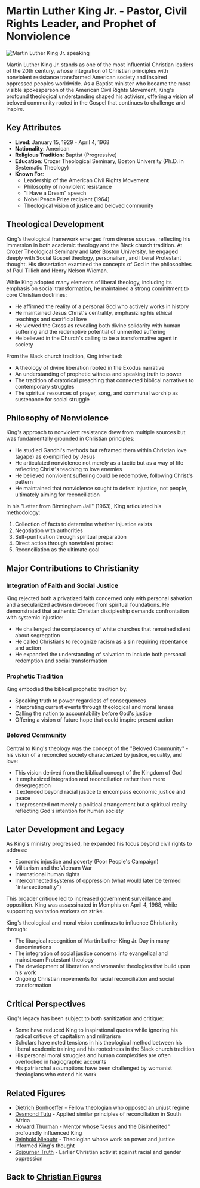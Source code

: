 # Martin Luther King Jr. - Pastor, Civil Rights Leader, and Prophet of Nonviolence

![Martin Luther King Jr. speaking](martin_luther_king.jpg)

Martin Luther King Jr. stands as one of the most influential Christian leaders of the 20th century, whose integration of Christian principles with nonviolent resistance transformed American society and inspired oppressed peoples worldwide. As a Baptist minister who became the most visible spokesperson of the American Civil Rights Movement, King's profound theological understanding shaped his activism, offering a vision of beloved community rooted in the Gospel that continues to challenge and inspire.

## Key Attributes

- **Lived**: January 15, 1929 - April 4, 1968
- **Nationality**: American
- **Religious Tradition**: Baptist (Progressive)
- **Education**: Crozer Theological Seminary, Boston University (Ph.D. in Systematic Theology)
- **Known For**: 
  - Leadership of the American Civil Rights Movement
  - Philosophy of nonviolent resistance
  - "I Have a Dream" speech
  - Nobel Peace Prize recipient (1964)
  - Theological vision of justice and beloved community

## Theological Development

King's theological framework emerged from diverse sources, reflecting his immersion in both academic theology and the Black church tradition. At Crozer Theological Seminary and later Boston University, he engaged deeply with Social Gospel theology, personalism, and liberal Protestant thought. His dissertation examined the concepts of God in the philosophies of Paul Tillich and Henry Nelson Wieman.

While King adopted many elements of liberal theology, including its emphasis on social transformation, he maintained a strong commitment to core Christian doctrines:

- He affirmed the reality of a personal God who actively works in history
- He maintained Jesus Christ's centrality, emphasizing his ethical teachings and sacrificial love
- He viewed the Cross as revealing both divine solidarity with human suffering and the redemptive potential of unmerited suffering
- He believed in the Church's calling to be a transformative agent in society

From the Black church tradition, King inherited:
- A theology of divine liberation rooted in the Exodus narrative
- An understanding of prophetic witness and speaking truth to power
- The tradition of oratorical preaching that connected biblical narratives to contemporary struggles
- The spiritual resources of prayer, song, and communal worship as sustenance for social struggle

## Philosophy of Nonviolence

King's approach to nonviolent resistance drew from multiple sources but was fundamentally grounded in Christian principles:

- He studied Gandhi's methods but reframed them within Christian love (agape) as exemplified by Jesus
- He articulated nonviolence not merely as a tactic but as a way of life reflecting Christ's teaching to love enemies
- He believed nonviolent suffering could be redemptive, following Christ's pattern
- He maintained that nonviolence sought to defeat injustice, not people, ultimately aiming for reconciliation

In his "Letter from Birmingham Jail" (1963), King articulated his methodology:
1. Collection of facts to determine whether injustice exists
2. Negotiation with authorities
3. Self-purification through spiritual preparation
4. Direct action through nonviolent protest
5. Reconciliation as the ultimate goal

## Major Contributions to Christianity

### Integration of Faith and Social Justice

King rejected both a privatized faith concerned only with personal salvation and a secularized activism divorced from spiritual foundations. He demonstrated that authentic Christian discipleship demands confrontation with systemic injustice:

- He challenged the complacency of white churches that remained silent about segregation
- He called Christians to recognize racism as a sin requiring repentance and action
- He expanded the understanding of salvation to include both personal redemption and social transformation

### Prophetic Tradition

King embodied the biblical prophetic tradition by:
- Speaking truth to power regardless of consequences
- Interpreting current events through theological and moral lenses
- Calling the nation to accountability before God's justice
- Offering a vision of future hope that could inspire present action

### Beloved Community

Central to King's theology was the concept of the "Beloved Community" - his vision of a reconciled society characterized by justice, equality, and love:

- This vision derived from the biblical concept of the Kingdom of God
- It emphasized integration and reconciliation rather than mere desegregation
- It extended beyond racial justice to encompass economic justice and peace
- It represented not merely a political arrangement but a spiritual reality reflecting God's intention for human society

## Later Development and Legacy

As King's ministry progressed, he expanded his focus beyond civil rights to address:

- Economic injustice and poverty (Poor People's Campaign)
- Militarism and the Vietnam War
- International human rights
- Interconnected systems of oppression (what would later be termed "intersectionality")

This broader critique led to increased government surveillance and opposition. King was assassinated in Memphis on April 4, 1968, while supporting sanitation workers on strike.

King's theological and moral vision continues to influence Christianity through:

- The liturgical recognition of Martin Luther King Jr. Day in many denominations
- The integration of social justice concerns into evangelical and mainstream Protestant theology
- The development of liberation and womanist theologies that build upon his work
- Ongoing Christian movements for racial reconciliation and social transformation

## Critical Perspectives

King's legacy has been subject to both sanitization and critique:

- Some have reduced King to inspirational quotes while ignoring his radical critique of capitalism and militarism
- Scholars have noted tensions in his theological method between his liberal academic training and his rootedness in the Black church tradition
- His personal moral struggles and human complexities are often overlooked in hagiographic accounts
- His patriarchal assumptions have been challenged by womanist theologians who extend his work

## Related Figures

- [Dietrich Bonhoeffer](./dietrich_bonhoeffer.md) - Fellow theologian who opposed an unjust regime
- [Desmond Tutu](./desmond_tutu.md) - Applied similar principles of reconciliation in South Africa
- [Howard Thurman](./howard_thurman.md) - Mentor whose "Jesus and the Disinherited" profoundly influenced King
- [Reinhold Niebuhr](./reinhold_niebuhr.md) - Theologian whose work on power and justice informed King's thought
- [Sojourner Truth](./sojourner_truth.md) - Earlier Christian activist against racial and gender oppression

## Back to [Christian Figures](./README.md)

